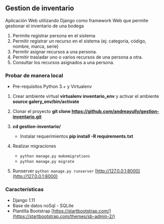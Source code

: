 ## Gestion de inventario
Aplicación Web utilizando Django como framework Web que permite gestionar el inventario de una bodega
1.  Perimite registrar persona en el sistema
2. Permitir registrar un recurso en el sistema (ej: categoria, código, nombre, marca, serie)
3. Permitir asignar recursos a una persona.
4. Permitir trasladar uno o varios recursos de una persona a otra.
5. Consultar los recursos asignados a una persona.

### Probar de manera local
  * Pre-requisitos Python 3.+ y Virtualenv

  1. Crear ambiente virtual **virtualenv inventario_env** y activar el ambiente **source galery_env/bin/activate**
2. Clonar el proyecto **git clone https://github.com/andreayully/gestion-inventario.git**
3. **cd gestion-inventario/**

    - Instalar requerimientos **pip install -R requirements.txt**
4. Realizar migraciones
    - ``` python manage.py makemigrations ```
    - ``` python manage.py migrate ```

5. Runserver ``` python manage.py runserver ``` [http://127.0.0.1:8000](http://127.0.0.1:8000)

### Características
- Django 1.11
- Base de datos noSql - SQLite
- Plantilla Bootstrap [https://startbootstrap.com/](https://startbootstrap.com/themes/sb-admin-2/)
